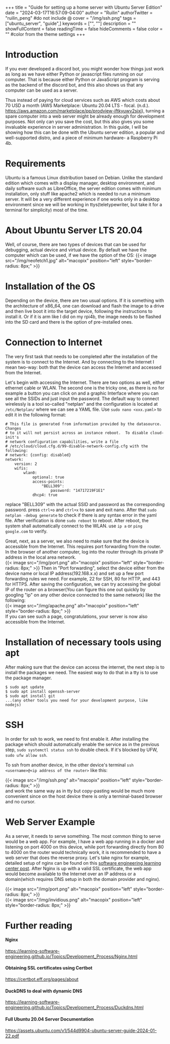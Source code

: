 +++
title = "Guide for setting up a home server with Ubuntu Server Edition"
date = "2024-03-17T16:57:09-04:00"
author = "Ruilin"
authorTwitter = "ruilin_peng" #do not include @
cover = "/img/ssh.png"
tags = ["ubuntu_server", "guide",]
keywords = ["", ""]
description = ""
showFullContent = false
readingTime = false
hideComments = false
color = "" #color from the theme settings
+++

# Introduction

If you ever developed a discord bot, you might wonder how things just work as long as we have either Python or javascript files running on our computer. That is because either Python or JavaScript program is serving as the backend of the discord bot, and this also shows us that any computer can be used as a server.  

Thus instead of paying for cloud services such as AWS which costs about 70 USD a month (AWS Marketplace: Ubuntu 20.04 LTS - focal. (n.d.). https://aws.amazon.com/marketplace/pp/prodview-iftkyuwv2sjxi), turning a spare computer into a web server might be already enough for development purposes. Not only can you save the cost, but this also gives you some invaluable experience in server administration. In this guide, I will be showing how this can be done with the Ubuntu server edition, a popular and well-supported distro, and a piece of minimum hardware- a Raspberry Pi 4b.

# Requirements

Ubuntu is a famous Linux distribution based on Debian. Unlike the standard edition which comes with a display manager, desktop environment, and daily software such as LibreOffice, the server edition comes with minimum installation, only stuff like apache2 which is needed to run a minimum server. It will be a very different experience if one works only in a desktop environment since we will be working in ttys(teletypewriter, but take it for a terminal for simplicity) most of the time.

# About Ubuntu Server LTS 20.04

Well, of course, there are two types of devices that can be used for debugging, actual device and virtual device. By default we have the computer which can be used, if we have the option of the OS:
{{< image src="/img/neofetch1.jpg" alt="macopix" position="left" style="border-radius: 8px;" >}}   



# Installation of the OS
Depending on the device, there are two usual options. If it is something with the architecture of x86_64, one can download and flash the image to a drive and then live boot it into the target device, following the instructions to install it. Or if it is arm like I did on my rpi4b, the image needs to be flashed into the SD card and there is the option of pre-installed ones. 

# Connection to Internet
The very first task that needs to be completed after the installation of the system is to connect to the Internet. And by connecting to the Internet I mean two-way: both that the device can access the Internet and accessed from the Internet.  

Let's begin with accessing the Internet. There are two options as well, either ethernet cable or WLAN. The second one is the tricky one, as there is no for example a button you can click on and a graphic Interface where you can see all the SSIDs and just input the password. The default way to connect wirelessly is a tool so-called "netplan" and the configuration is located at `/etc/Netplan/` where we can see a YAML file. Use `sudo nano <xxx.yaml>` to edit it in the following format:

```
# This file is generated from information provided by the datasource.  Changes
# to it will not persist across an instance reboot.  To disable cloud-init's
# network configuration capabilities, write a file
# /etc/cloud/cloud.cfg.d/99-disable-network-config.cfg with the following:
# network: {config: disabled}
network:
    version: 2
    wifis:
        wlan0:
            optional: true
            access-points:
                "BELL309":
                    password: "14717219F1E1"
            dhcp4: true  
```
replace "BELL309" with the actual SSID and password as the corresponding password. press `ctrl+o` and `ctrl+x` to save and exit nano. After that `sudo netplan -debug generate` to check if there is any syntax error in the yaml file. After verification is done `sudo reboot` to reboot. After reboot, the system shall automatically connect to the WLAN. use `ip a` or `ping google.com` to verify.  

Great, next, as a server, we also need to make sure that the device is accessible from the Internet. This requires port forwarding from the router.
In the browser of another computer, log into the router through its private IP address in the local area network.  
{{< image src="/img/port.png" alt="macopix" position="left" style="border-radius: 8px;" >}} 
Then in "Port forwarding", select the device either from the device name or local IP address(192.168.x.x) and set up a few port forwarding rules we need. For example, 22 for SSH, 80 for HTTP, and 443 for HTTPS. After saving the configuration, we can try accessing the global IP of the router on a browser(You can figure this one out quickly by googling "ip" on any other device connected to the same network) like the following:  
{{< image src="/img/apache.png" alt="macopix" position="left" style="border-radius: 8px;" >}}   
If you can see such a page, congratulations, your server is now also accessible from the Internet.  
# Installation of necessary tools using apt

After making sure that the device can access the internet, the next step is to install the packages we need. The easiest way to do that in a tty is to use the package manager.
```
$ sudo apt update
$ sudo apt install openssh-server
$ sudo apt install git
...(any other tools you need for your development purpose, like nodejs)
```  

# SSH

In order for ssh to work, we need to first enable it. After installing the package which should automatically enable the service as in the previous step, `sudo systemctl status ssh` to double check. If it's blocked by UFW, `sudo ufw allow ssh`.  

To ssh from another device, in the other device's terminal
`ssh <username>@<ip address of the router>` like this:  

{{< image src="/img/ssh.png" alt="macopix" position="left" style="border-radius: 8px;" >}}  
and work the same way as in tty but copy-pasting would be much more convenient since on the host device there is only a terminal-based browser and no cursor.

# Web Server Example

As a server, it needs to serve something. The most common thing to serve would be a web app. For example, I have a web app running in a docker and listening on port 4000 on this device, while port forwarding directly from 80 to 4000 on the router would technically work, it is recommended to have a web server that does the reverse proxy. Let's take nginx for example, detailed setup of nginx can be found on this [software engineering learning center post]( https://learning-software-engineering.github.io/Topics/Development_Process/Nginx.html). After Nginx is up with a valid SSL certificate, the web app would become available to the Internet over an IP address or a domain(which requires DNS setup in both the domain provider and nginx).  

{{< image src="/img/port.png" alt="macopix" position="left" style="border-radius: 8px;" >}}  
{{< image src="/img/invidious.png" alt="macopix" position="left" style="border-radius: 8px;" >}}  

# Further reading
#### Nginx
https://learning-software-engineering.github.io/Topics/Development_Process/Nginx.html

#### Obtaining SSL certificates using Certbot

https://certbot.eff.org/pages/about

#### DuckDNS to deal with dynamic DNS

https://learning-software-engineering.github.io/Topics/Development_Process/Duckdns.html

#### Full Ubuntu 20.04 Server Documentation

https://assets.ubuntu.com/v1/544d9904-ubuntu-server-guide-2024-01-22.pdf